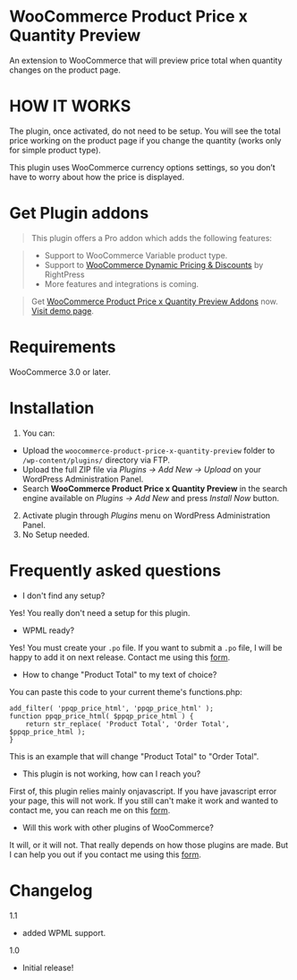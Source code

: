 # WooCommerce Product Price x Quantity Preview
An extension to WooCommerce that will preview price total when quantity changes on the product page.

# HOW IT WORKS
The plugin, once activated, do not need to be setup. You will see the total price working on the product page if you change the quantity (works only for simple product type).

This plugin uses WooCommerce currency options settings, so you don’t have to worry about how the price is displayed.


# Get Plugin addons
>This plugin offers a Pro addon which adds the following features:

>* Support to WooCommerce Variable product type. 
>* Support to [WooCommerce Dynamic Pricing & Discounts](https://codecanyon.net/item/woocommerce-dynamic-pricing-discounts/7119279) by RightPress
>* More features and integrations is coming.

>Get [WooCommerce Product Price x Quantity Preview Addons](http://reigelgallarde.me/product/woocommerce-product-price-x-quantity-preview/) now.
>[Visit demo page](http://demo.reigelgallarde.me/ppqp/product-category/clothing/hoodies/). 

# Requirements
WooCommerce 3.0 or later.

# Installation
1. You can:
 * Upload the `woocommerce-product-price-x-quantity-preview` folder to `/wp-content/plugins/` directory via FTP. 
 * Upload the full ZIP file via *Plugins -> Add New -> Upload* on your WordPress Administration Panel.
 * Search **WooCommerce Product Price x Quantity Preview** in the search engine available on *Plugins -> Add New* and press *Install Now* button.
2. Activate plugin through *Plugins* menu on WordPress Administration Panel.
3. No Setup needed.

# Frequently asked questions

* I don't find any setup?

Yes! You really don't need a setup for this plugin.

* WPML ready?

Yes! You must create your `.po` file. If you want to submit a `.po` file, I will be happy to add it on next release.
Contact me using this [form](http://reigelgallarde.me/services/).

* How to change "Product Total" to my text of choice?

You can paste this code to your current theme's functions.php:

````
add_filter( 'ppqp_price_html', 'ppqp_price_html' );
function ppqp_price_html( $ppqp_price_html ) {
	return str_replace( 'Product Total', 'Order Total', $ppqp_price_html );
}
````
This is an example that will change "Product Total" to "Order Total".

* This plugin is not working, how can I reach you?

First of, this plugin relies mainly onjavascript. If you have javascript error your page, this will not work.
If you still can't make it work and wanted to contact me, you can reach me on this [form](http://reigelgallarde.me/services/).

* Will this work with other plugins of WooCommerce?

It will, or it will not. That really depends on how those plugins are made.
But I can help you out if you contact me using this [form](http://reigelgallarde.me/services/).


# Changelog

1.1
* added WPML support.

1.0
* Initial release!
